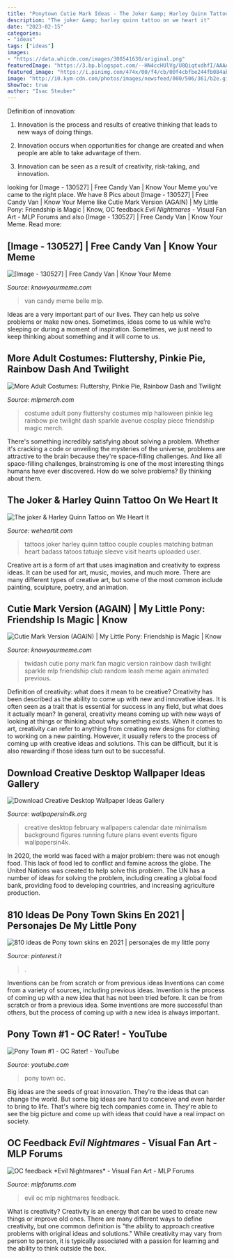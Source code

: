 ```yaml
---
title: "Ponytown Cutie Mark Ideas - The Joker &amp; Harley Quinn Tattoo On We Heart It"
description: "The joker &amp; harley quinn tattoo on we heart it"
date: "2023-02-15"
categories:
- "ideas"
tags: ["ideas"]
images:
- "https://data.whicdn.com/images/308541630/original.png"
featuredImage: "https://3.bp.blogspot.com/--HN4ccHUlVg/U8QiqtxdhfI/AAAAAAAACWY/RDoyxlDpMuM/s1600/halloweencostumes-fluttershy-adult-costume.jpg"
featured_image: "https://i.pinimg.com/474x/00/f4/cb/00f4cbfbe244fb084abca9d7c6d31b32.jpg"
image: "http://i0.kym-cdn.com/photos/images/newsfeed/000/506/361/b2e.gif"
ShowToc: true
author: "Isac Steuber"
---
```



Definition of innovation:
1. Innovation is the process and results of creative thinking that leads to new ways of doing things.
2. Innovation occurs when opportunities for change are created and when people are able to take advantage of them.

3. Innovation can be seen as a result of creativity, risk-taking, and innovation.

	

		
looking for [Image - 130527] | Free Candy Van | Know Your Meme you've came to the right place. We have 8 Pics about [Image - 130527] | Free Candy Van | Know Your Meme like Cutie Mark Version (AGAIN) | My Little Pony: Friendship is Magic | Know, OC feedback *Evil Nightmares* - Visual Fan Art - MLP Forums and also [Image - 130527] | Free Candy Van | Know Your Meme. Read more:
		
    
## [Image - 130527] | Free Candy Van | Know Your Meme

<img loading=lazy src="http://i2.kym-cdn.com/photos/images/facebook/000/130/527/e2b.png" onerror="this.onerror=null;this.src='https://tse3.mm.bing.net/th?id=OIP.j-bFLopmhLavHVgYrgW77wHaEG&amp;pid=15.1';" alt="[Image - 130527] | Free Candy Van | Know Your Meme">

_Source: knowyourmeme.com_

>van candy meme belle mlp. 

	

Ideas are a very important part of our lives. They can help us solve problems or make new ones. Sometimes, ideas come to us while we’re sleeping or during a moment of inspiration. Sometimes, we just need to keep thinking about something and it will come to us.

    
## More Adult Costumes: Fluttershy, Pinkie Pie, Rainbow Dash And Twilight

<img loading=lazy src="https://3.bp.blogspot.com/--HN4ccHUlVg/U8QiqtxdhfI/AAAAAAAACWY/RDoyxlDpMuM/s1600/halloweencostumes-fluttershy-adult-costume.jpg" onerror="this.onerror=null;this.src='https://tse3.mm.bing.net/th?id=OIP.LpjTP8vwxKIWFWI7k9qwtgHaKl&amp;pid=15.1';" alt="More Adult Costumes: Fluttershy, Pinkie Pie, Rainbow Dash and Twilight">

_Source: mlpmerch.com_

>costume adult pony fluttershy costumes mlp halloween pinkie leg rainbow pie twilight dash sparkle avenue cosplay piece friendship magic merch. 

	

There's something incredibly satisfying about solving a problem. Whether it's cracking a code or unveiling the mysteries of the universe, problems are attractive to the brain because they're space-filling challenges. And like all space-filling challenges, brainstroming is one of the most interesting things humans have ever discovered. How do we solve problems? By thinking about them.

    
## The Joker &amp; Harley Quinn Tattoo On We Heart It

<img loading=lazy src="https://data.whicdn.com/images/308541630/original.png" onerror="this.onerror=null;this.src='https://tse3.mm.bing.net/th?id=OIP.VHIZshdqHdwPbiKUc6wAeAHaHL&amp;pid=15.1';" alt="The joker &amp; Harley Quinn Tattoo on We Heart It">

_Source: weheartit.com_

>tattoos joker harley quinn tattoo couple couples matching batman heart badass tatoos tatuaje sleeve visit hearts uploaded user. 

	

Creative art is a form of art that uses imagination and creativity to express ideas. It can be used for art, music, movies, and much more. There are many different types of creative art, but some of the most common include painting, sculpture, poetry, and animation.

    
## Cutie Mark Version (AGAIN) | My Little Pony: Friendship Is Magic | Know

<img loading=lazy src="http://i0.kym-cdn.com/photos/images/newsfeed/000/506/361/b2e.gif" onerror="this.onerror=null;this.src='https://tse4.mm.bing.net/th?id=OIP.bs3tFHcB6RVv62MQrvVx3gHaEP&amp;pid=15.1';" alt="Cutie Mark Version (AGAIN) | My Little Pony: Friendship is Magic | Know">

_Source: knowyourmeme.com_

>twidash cutie pony mark fan magic version rainbow dash twilight sparkle mlp friendship club random leash meme again animated previous. 

	

Definition of creativity: what does it mean to be creative?
Creativity has been described as the ability to come up with new and innovative ideas. It is often seen as a trait that is essential for success in any field, but what does it actually mean? In general, creativity means coming up with new ways of looking at things or thinking about why something exists. When it comes to art, creativity can refer to anything from creating new designs for clothing to working on a new painting. However, it usually refers to the process of coming up with creative ideas and solutions. This can be difficult, but it is also rewarding if those ideas turn out to be successful.

    
## Download Creative Desktop Wallpaper Ideas Gallery

<img loading=lazy src="http://www.wallpapersin4k.org/wp-content/uploads/2017/04/Creative-Desktop-Wallpaper-Ideas-25.jpg" onerror="this.onerror=null;this.src='https://tse2.mm.bing.net/th?id=OIP.X-7Rd8LzOoPUlowAI9Sa7wHaEo&amp;pid=15.1';" alt="Download Creative Desktop Wallpaper Ideas Gallery">

_Source: wallpapersin4k.org_

>creative desktop february wallpapers calendar date minimalism background figures running future plans event events figure wallpapersin4k. 

	

In 2020, the world was faced with a major problem: there was not enough food. This lack of food led to conflict and famine across the globe. The United Nations was created to help solve this problem. The UN has a number of ideas for solving the problem, including creating a global food bank, providing food to developing countries, and increasing agriculture production.

    
## 810 Ideas De Pony Town Skins En 2021 | Personajes De My Little Pony

<img loading=lazy src="https://i.pinimg.com/474x/00/f4/cb/00f4cbfbe244fb084abca9d7c6d31b32.jpg" onerror="this.onerror=null;this.src='https://tse4.mm.bing.net/th?id=OIP.tyFTXU7pf95iLLMO8XsmpQAAAA&amp;pid=15.1';" alt="810 ideas de Pony town skins en 2021 | personajes de my little pony">

_Source: pinterest.it_

>. 

	

Inventions can be from scratch or from previous ideas
Inventions can come from a variety of sources, including previous ideas. Invention is the process of coming up with a new idea that has not been tried before. It can be from scratch or from a previous idea. Some inventions are more successful than others, but the process of coming up with a new idea is always important.

    
## Pony Town #1 - OC Rater! - YouTube

<img loading=lazy src="https://i.ytimg.com/vi/FP2xaVIRb_8/maxresdefault.jpg" onerror="this.onerror=null;this.src='https://tse4.mm.bing.net/th?id=OIP.HQcRT3sM2Ytd6L9A8Z71RwHaEK&amp;pid=15.1';" alt="Pony Town #1 - OC Rater! - YouTube">

_Source: youtube.com_

>pony town oc. 

	

Big ideas are the seeds of great innovation. They're the ideas that can change the world. But some big ideas are hard to conceive and even harder to bring to life. That's where big tech companies come in. They're able to see the big picture and come up with ideas that could have a real impact on society.

    
## OC Feedback *Evil Nightmares* - Visual Fan Art - MLP Forums

<img loading=lazy src="https://mlpforums.com/uploads/monthly_07_2014/post-4773-0-23234400-1404598633.jpg" onerror="this.onerror=null;this.src='https://tse1.mm.bing.net/th?id=OIP.iYzWd0oq7ZpskzVfoyYiTQHaJ4&amp;pid=15.1';" alt="OC feedback *Evil Nightmares* - Visual Fan Art - MLP Forums">

_Source: mlpforums.com_

>evil oc mlp nightmares feedback. 

	

What is creativity?
Creativity is an energy that can be used to create new things or improve old ones. There are many different ways to define creativity, but one common definition is "the ability to approach creative problems with original ideas and solutions." While creativity may vary from person to person, it is typically associated with a passion for learning and the ability to think outside the box.

